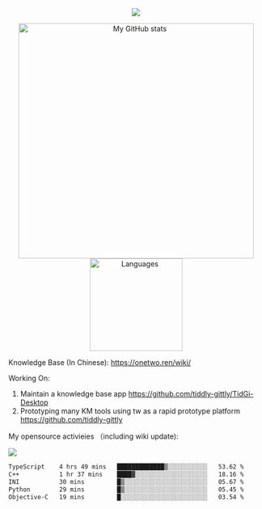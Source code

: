 <a href="https://github.com/linonetwo">
    <p align="center">
        <img src="https://github-profile-trophy.vercel.app/?username=linonetwo&column=7&theme=onedark"/>
    </p>
</a>
<a align="center" href="https://github.com/linonetwo">
  <p align="center">
    <img src="https://github-readme-stats.vercel.app/api?username=linonetwo&show_icons=true&count_private=true" alt="My GitHub stats" width="465"/>
    <img src="https://github-readme-stats.vercel.app/api/top-langs/?username=linonetwo&layout=compact&langs_count=10" alt="Languages" height="183">
  </p>
</a>

Knowledge Base (In Chinese): https://onetwo.ren/wiki/

Working On: 

1. Maintain a knowledge base app https://github.com/tiddly-gittly/TidGi-Desktop
1. Prototyping many KM tools using tw as a rapid prototype platform https://github.com/tiddly-gittly

My opensource activieies （including wiki update):

![](https://visitor-badge.glitch.me/badge?page_id=linonetwo.linonetwo)

<!--START_SECTION:waka-->

```txt
TypeScript    4 hrs 49 mins   █████████████▒░░░░░░░░░░░   53.62 %
C++           1 hr 37 mins    ████▓░░░░░░░░░░░░░░░░░░░░   18.16 %
INI           30 mins         █▒░░░░░░░░░░░░░░░░░░░░░░░   05.67 %
Python        29 mins         █▒░░░░░░░░░░░░░░░░░░░░░░░   05.45 %
Objective-C   19 mins         █░░░░░░░░░░░░░░░░░░░░░░░░   03.54 %
```

<!--END_SECTION:waka-->
